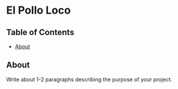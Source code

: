 # El Pollo Loco

## Table of Contents

- [About](#about)

## About

Write about 1-2 paragraphs describing the purpose of your project.
